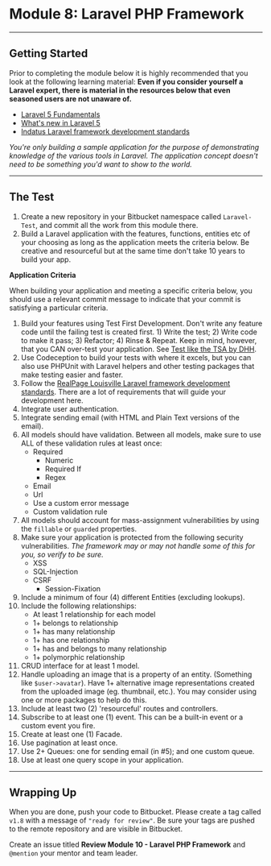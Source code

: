 # Module 8: Laravel PHP Framework

***

## Getting Started

Prior to completing the module below it is highly recommended that you look at the following learning material:  **Even if you consider yourself a Laravel expert, there is material in the resources below that even seasoned users are not unaware of.**

- [Laravel 5 Fundamentals](https://laracasts.com/series/laravel-5-fundamentals)
- [What's new in Laravel 5](https://laracasts.com/series/whats-new-in-laravel-5-1)
- [Indatus Laravel framework development standards](https://bitbucket.org/levelone-dev/coding-standards/src/4a7feb42b5f096613524444bbb53f04944d6e550/laravel-framework-standards.md?fileviewer=file-view-default)

_You're only building a sample application for the purpose of demonstrating knowledge of the various tools in Laravel. The application concept doesn't need to be something you'd want to show to the world._

***

## The Test

1. Create a new repository in your Bitbucket namespace called `Laravel-Test`, and commit all the work from this module there.
2. Build a Laravel application with the features, functions, entities etc of your choosing as long as the application meets the criteria below. Be creative and resourceful but at the same time don't take 10 years to build your app.

**Application Criteria**

When building your application and meeting a specific criteria below, you should use a relevant commit message to indicate that your commit is satisfying a particular criteria.

1. Build your features using Test First Development. Don't write any feature code until the failing test is created first. 1) Write the test; 2) Write code to make it pass; 3) Refactor; 4) Rinse & Repeat. Keep in mind, however, that you CAN over-test your application. See [Test like the TSA by DHH](http://37signals.com/svn/posts/3159-testing-like-the-tsa).
2. Use Codeception to build your tests with where it excels, but you can also use PHPUnit with Laravel helpers and other testing packages that make testing easier and faster.
3. Follow the [RealPage Louisville Laravel framework development standards](https://docstack.io/docs/45). There are a lot of requirements that will guide your development here.
4. Integrate user authentication.
5. Integrate sending email (with HTML and Plain Text versions of the email).
6. All models should have validation. Between all models, make sure to use ALL of these validation rules at least once:
    - Required
	  - Numeric
	  - Required If
	  - Regex
    - Email
    - Url
    - Use a custom error message
    - Custom validation rule
7. All models should account for mass-assignment vulnerabilities by using the `fillable` or `guarded` properties.
8. Make sure your application is protected from the following security vulnerabilities. _The framework may or may not handle some of this for you, so verify to be sure._
    - XSS
    - SQL-Injection
    - CSRF
	  - Session-Fixation
9.  Include a minimum of four (4) different Entities (excluding lookups).
10. Include the following relationships:
    - At least 1 relationship for each model
    - 1+ belongs to relationship
    - 1+ has many relationship
    - 1+ has one relationship
    - 1+ has and belongs to many relationship
    - 1+ polymorphic relationship
11. CRUD interface for at least 1 model.
12. Handle uploading an image that is a property of an entity. (Something like `$user->avatar`). Have 1+ alternative image representations created from the uploaded image (eg. thumbnail, etc.). You may consider using one or more packages to help do this.
13. Include at least two (2) 'resourceful' routes and controllers.
14. Subscribe to at least one (1) event. This can be a built-in event or a custom event you fire.
15. Create at least one (1) Facade.
16. Use pagination at least once.
17. Use 2+ Queues: one for sending email (in #5); and one custom queue.
18. Use at least one query scope in your application.

***

## Wrapping Up

When you are done, push your code to Bitbucket. Please create a tag called `v1.8` with a message of `"ready for review"`.  Be sure your tags are pushed to the remote repository and are visible in Bitbucket.

Create an issue titled **Review Module 10 - Laravel PHP Framework** and `@mention` your mentor and team leader.
